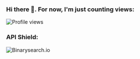 ### Hi there 👋. For now, I'm just counting views:

<!--
**PopeJuliusII/PopeJuliusII** is a ✨ _special_ ✨ repository because its `README.md` (this file) appears on your GitHub profile.

Here are some ideas to get you started:

- 🔭 I’m currently working on ...
- 🌱 I’m currently learning ...
- 👯 I’m looking to collaborate on ...
- 🤔 I’m looking for help with ...
- 💬 Ask me about ...
- 📫 How to reach me: ...
- 😄 Pronouns: ...
- ⚡ Fun fact: ...
[![PopeJuliusII's github stats](https://github-readme-stats.vercel.app/api?username=PopeJuliusII)](https://github.com/anuraghazra/github-readme-stats)
-->

![Profile views](https://gpvc.arturio.dev/PopeJuliusII)

### API Shield:

![Binarysearch.io](https://binarysearch.com/api/shields/Pactolus)
